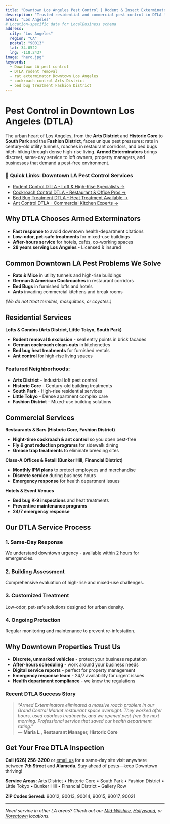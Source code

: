 ```yaml
---
title: "Downtown Los Angeles Pest Control | Rodent & Insect Exterminator DTLA"
description: "Trusted residential and commercial pest control in DTLA lofts, high-rises, restaurants, and offices. Fast rodent removal, cockroach extermination, bed bug treatments."
areas: "Los Angeles"
# Location-specific data for LocalBusiness schema
address:
  city: "Los Angeles"
  region: "CA"
  postal: "90013"
  lat: 34.0522
  lng: -118.2437
image: "hero.jpg"
keywords:
  - Downtown LA pest control
  - DTLA rodent removal
  - rat exterminator Downtown Los Angeles
  - cockroach control Arts District
  - bed bug treatment Fashion District
---
```


# Pest Control in **Downtown Los Angeles (DTLA)**

The urban heart of Los Angeles, from the **Arts District** and **Historic Core** to **South Park** and the **Fashion District**, faces unique pest pressures: rats in century-old utility tunnels, roaches in restaurant corridors, and bed bugs hitch-hiking through dense high-rise living. **Armed Exterminators** brings discreet, same-day service to loft owners, property managers, and businesses that demand a pest-free environment.

<div class="location-services-box">
<h3>🎯 Quick Links: Downtown LA Pest Control Services</h3>
<ul>
<li><a href="/rodent-control-downtown-los-angeles/">Rodent Control DTLA - Loft & High-Rise Specialists <span class="arrow">→</span></a></li>
<li><a href="/roach-control-downtown-los-angeles/">Cockroach Control DTLA - Restaurant & Office Pros <span class="arrow">→</span></a></li>
<li><a href="/bed-bug-treatment-downtown-los-angeles/">Bed Bug Treatment DTLA - Heat Treatment Available <span class="arrow">→</span></a></li>
<li><a href="/ant-control-downtown-los-angeles/">Ant Control DTLA - Commercial Kitchen Experts <span class="arrow">→</span></a></li>
</ul>
</div>

## Why DTLA Chooses Armed Exterminators

* **Fast response** to avoid downtown health-department citations  
* **Low-odor, pet-safe treatments** for mixed-use buildings  
* **After-hours service** for hotels, cafés, co-working spaces  
* **28 years serving Los Angeles** - Licensed & insured

## Common Downtown LA Pest Problems We Solve

- **Rats & Mice** in utility tunnels and high-rise buildings
- **German & American Cockroaches** in restaurant corridors
- **Bed Bugs** in furnished lofts and hotels
- **Ants** invading commercial kitchens and break rooms

*(We do not treat termites, mosquitoes, or coyotes.)*

## Residential Services

**Lofts & Condos (Arts District, Little Tokyo, South Park)**  
* **Rodent removal & exclusion** - seal entry points in brick facades  
* **German cockroach clean-outs** in kitchenettes  
* **Bed bug heat treatments** for furnished rentals  
* **Ant control** for high-rise living spaces

### Featured Neighborhoods:
* **Arts District** - Industrial loft pest control
* **Historic Core** - Century-old building treatments
* **South Park** - High-rise residential services
* **Little Tokyo** - Dense apartment complex care
* **Fashion District** - Mixed-use building solutions

## Commercial Services

**Restaurants & Bars (Historic Core, Fashion District)**  
* **Night-time cockroach & ant control** so you open pest-free  
* **Fly & gnat reduction programs** for sidewalk dining  
* **Grease trap treatments** to eliminate breeding sites

**Class-A Offices & Retail (Bunker Hill, Financial District)**  
* **Monthly IPM plans** to protect employees and merchandise  
* **Discrete service** during business hours
* **Emergency response** for health department issues

**Hotels & Event Venues**
* **Bed bug K-9 inspections** and heat treatments
* **Preventive maintenance programs**
* **24/7 emergency response**

## Our DTLA Service Process

### 1. **Same-Day Response**
We understand downtown urgency - available within 2 hours for emergencies.

### 2. **Building Assessment**
Comprehensive evaluation of high-rise and mixed-use challenges.

### 3. **Customized Treatment**
Low-odor, pet-safe solutions designed for urban density.

### 4. **Ongoing Protection**
Regular monitoring and maintenance to prevent re-infestation.

## Why Downtown Properties Trust Us

* **Discrete, unmarked vehicles** - protect your business reputation
* **After-hours scheduling** - work around your business needs  
* **Digital service reports** - perfect for property management
* **Emergency response team** - 24/7 availability for urgent issues
* **Health department compliance** - we know the regulations

### Recent DTLA Success Story

> *"Armed Exterminators eliminated a massive roach problem in our Grand Central Market restaurant space overnight. They worked after hours, used odorless treatments, and we opened pest-free the next morning. Professional service that saved our health department rating."*  
> — **Maria L., Restaurant Manager, Historic Core**

## Get Your Free DTLA Inspection

**Call (626) 256-3200** or [email us](mailto:armedex@sbcglobal.net) for a same-day site visit anywhere between **7th Street** and **Alameda**. Stay ahead of pests—keep Downtown thriving!

**Service Areas:** Arts District • Historic Core • South Park • Fashion District • Little Tokyo • Bunker Hill • Financial District • Gallery Row

**ZIP Codes Served:** 90012, 90013, 90014, 90015, 90017, 90021

---

*Need service in other LA areas? Check out our [Mid-Wilshire](/locations/mid-wilshire/), [Hollywood](/locations/hollywood/), or [Koreatown](/locations/koreatown/) locations.*